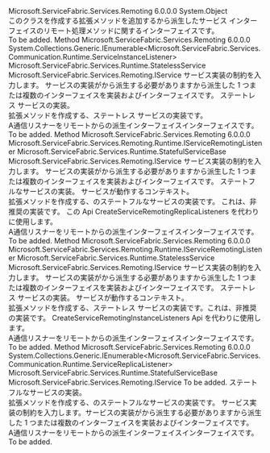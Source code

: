 <Type Name="ServiceRemotingExtensions" FullName="Microsoft.ServiceFabric.Services.Remoting.Runtime.ServiceRemotingExtensions">
  <TypeSignature Language="C#" Value="public static class ServiceRemotingExtensions" />
  <TypeSignature Language="ILAsm" Value=".class public auto ansi abstract sealed beforefieldinit ServiceRemotingExtensions extends System.Object" />
  <TypeSignature Language="DocId" Value="T:Microsoft.ServiceFabric.Services.Remoting.Runtime.ServiceRemotingExtensions" />
  <TypeSignature Language="VB.NET" Value="Public Module ServiceRemotingExtensions" />
  <TypeSignature Language="F#" Value="type ServiceRemotingExtensions = class" />
  <AssemblyInfo>
    <AssemblyName>Microsoft.ServiceFabric.Services.Remoting</AssemblyName>
    <AssemblyVersion>6.0.0.0</AssemblyVersion>
  </AssemblyInfo>
  <Base>
    <BaseTypeName>System.Object</BaseTypeName>
  </Base>
  <Interfaces />
  <Docs>
    <summary>
            このクラスを作成する拡張メソッドを追加する<see cref="T:Microsoft.ServiceFabric.Services.Remoting.Runtime.IServiceRemotingListener" />から派生したサービス インターフェイスのリモート処理メソッドに関する<see cref="T:Microsoft.ServiceFabric.Services.Remoting.IService" />インターフェイスです。
            </summary>
    <remarks>To be added.</remarks>
  </Docs>
  <Members>
    <Member MemberName="CreateServiceRemotingInstanceListeners&lt;TStatelessService&gt;">
      <MemberSignature Language="C#" Value="public static System.Collections.Generic.IEnumerable&lt;Microsoft.ServiceFabric.Services.Communication.Runtime.ServiceInstanceListener&gt; CreateServiceRemotingInstanceListeners&lt;TStatelessService&gt; (this TStatelessService serviceImplementation) where TStatelessService : Microsoft.ServiceFabric.Services.Runtime.StatelessService, Microsoft.ServiceFabric.Services.Remoting.IService;" />
      <MemberSignature Language="ILAsm" Value=".method public static hidebysig class System.Collections.Generic.IEnumerable`1&lt;class Microsoft.ServiceFabric.Services.Communication.Runtime.ServiceInstanceListener&gt; CreateServiceRemotingInstanceListeners&lt;(class Microsoft.ServiceFabric.Services.Runtime.StatelessService, class Microsoft.ServiceFabric.Services.Remoting.IService) TStatelessService&gt;(!!TStatelessService serviceImplementation) cil managed" />
      <MemberSignature Language="DocId" Value="M:Microsoft.ServiceFabric.Services.Remoting.Runtime.ServiceRemotingExtensions.CreateServiceRemotingInstanceListeners``1(``0)" />
      <MemberSignature Language="VB.NET" Value="&lt;Extension()&gt;&#xA;Public Function CreateServiceRemotingInstanceListeners(Of TStatelessService As {StatelessService, IService}) (serviceImplementation As TStatelessService) As IEnumerable(Of ServiceInstanceListener)" />
      <MemberSignature Language="F#" Value="static member CreateServiceRemotingInstanceListeners : 'StatelessService -&gt; seq&lt;Microsoft.ServiceFabric.Services.Communication.Runtime.ServiceInstanceListener&gt; (requires 'StatelessService :&gt; Microsoft.ServiceFabric.Services.Runtime.StatelessService and 'StatelessService :&gt; Microsoft.ServiceFabric.Services.Remoting.IService)" Usage="Microsoft.ServiceFabric.Services.Remoting.Runtime.ServiceRemotingExtensions.CreateServiceRemotingInstanceListeners serviceImplementation" />
      <MemberType>Method</MemberType>
      <AssemblyInfo>
        <AssemblyName>Microsoft.ServiceFabric.Services.Remoting</AssemblyName>
        <AssemblyVersion>6.0.0.0</AssemblyVersion>
      </AssemblyInfo>
      <ReturnValue>
        <ReturnType>System.Collections.Generic.IEnumerable&lt;Microsoft.ServiceFabric.Services.Communication.Runtime.ServiceInstanceListener&gt;</ReturnType>
      </ReturnValue>
      <TypeParameters>
        <TypeParameter Name="TStatelessService">
          <Constraints>
            <BaseTypeName>Microsoft.ServiceFabric.Services.Runtime.StatelessService</BaseTypeName>
            <InterfaceName>Microsoft.ServiceFabric.Services.Remoting.IService</InterfaceName>
          </Constraints>
        </TypeParameter>
      </TypeParameters>
      <Parameters>
        <Parameter Name="serviceImplementation" Type="TStatelessService" RefType="this" />
      </Parameters>
      <Docs>
        <typeparam name="TStatelessService">サービス実装の制約を入力します。 サービスの実装がから派生する必要があります<see cref="T:System.Fabric.Query.StatelessService" />から派生した 1 つまたは複数のインターフェイスを実装および<see cref="T:Microsoft.ServiceFabric.Services.Remoting.IService" />インターフェイスです。</typeparam>
        <param name="serviceImplementation">ステートレス サービスの実装。</param>
        <summary>
            拡張メソッドを作成する、<see cref="T:Microsoft.ServiceFabric.Services.Remoting.Runtime.IServiceRemotingListener" />ステートレス サービスの実装です。
            </summary>
        <returns>A<see cref="T:Microsoft.ServiceFabric.Services.Remoting.Runtime.IServiceRemotingListener" />通信リスナーをリモートからの派生インターフェイス<see cref="T:Microsoft.ServiceFabric.Services.Remoting.IService" />インターフェイスです。</returns>
        <remarks>To be added.</remarks>
      </Docs>
    </Member>
    <Member MemberName="CreateServiceRemotingListener&lt;TStatefulService&gt;">
      <MemberSignature Language="C#" Value="public static Microsoft.ServiceFabric.Services.Remoting.Runtime.IServiceRemotingListener CreateServiceRemotingListener&lt;TStatefulService&gt; (this TStatefulService serviceImplementation, System.Fabric.StatefulServiceContext serviceContext) where TStatefulService : Microsoft.ServiceFabric.Services.Runtime.StatefulServiceBase, Microsoft.ServiceFabric.Services.Remoting.IService;" />
      <MemberSignature Language="ILAsm" Value=".method public static hidebysig class Microsoft.ServiceFabric.Services.Remoting.Runtime.IServiceRemotingListener CreateServiceRemotingListener&lt;(class Microsoft.ServiceFabric.Services.Runtime.StatefulServiceBase, class Microsoft.ServiceFabric.Services.Remoting.IService) TStatefulService&gt;(!!TStatefulService serviceImplementation, class System.Fabric.StatefulServiceContext serviceContext) cil managed" />
      <MemberSignature Language="DocId" Value="M:Microsoft.ServiceFabric.Services.Remoting.Runtime.ServiceRemotingExtensions.CreateServiceRemotingListener``1(``0,System.Fabric.StatefulServiceContext)" />
      <MemberSignature Language="VB.NET" Value="&lt;Extension()&gt;&#xA;Public Function CreateServiceRemotingListener(Of TStatefulService As {StatefulServiceBase, IService}) (serviceImplementation As TStatefulService, serviceContext As StatefulServiceContext) As IServiceRemotingListener" />
      <MemberSignature Language="F#" Value="static member CreateServiceRemotingListener : 'StatefulService * System.Fabric.StatefulServiceContext -&gt; Microsoft.ServiceFabric.Services.Remoting.Runtime.IServiceRemotingListener (requires 'StatefulService :&gt; Microsoft.ServiceFabric.Services.Runtime.StatefulServiceBase and 'StatefulService :&gt; Microsoft.ServiceFabric.Services.Remoting.IService)" Usage="Microsoft.ServiceFabric.Services.Remoting.Runtime.ServiceRemotingExtensions.CreateServiceRemotingListener (serviceImplementation, serviceContext)" />
      <MemberType>Method</MemberType>
      <AssemblyInfo>
        <AssemblyName>Microsoft.ServiceFabric.Services.Remoting</AssemblyName>
        <AssemblyVersion>6.0.0.0</AssemblyVersion>
      </AssemblyInfo>
      <ReturnValue>
        <ReturnType>Microsoft.ServiceFabric.Services.Remoting.Runtime.IServiceRemotingListener</ReturnType>
      </ReturnValue>
      <TypeParameters>
        <TypeParameter Name="TStatefulService">
          <Constraints>
            <BaseTypeName>Microsoft.ServiceFabric.Services.Runtime.StatefulServiceBase</BaseTypeName>
            <InterfaceName>Microsoft.ServiceFabric.Services.Remoting.IService</InterfaceName>
          </Constraints>
        </TypeParameter>
      </TypeParameters>
      <Parameters>
        <Parameter Name="serviceImplementation" Type="TStatefulService" RefType="this" />
        <Parameter Name="serviceContext" Type="System.Fabric.StatefulServiceContext" />
      </Parameters>
      <Docs>
        <typeparam name="TStatefulService">サービス実装の制約を入力します。 サービスの実装がから派生する必要があります<see cref="T:Microsoft.ServiceFabric.Services.Runtime.StatefulServiceBase" />から派生した 1 つまたは複数のインターフェイスを実装および<see cref="T:Microsoft.ServiceFabric.Services.Remoting.IService" />インターフェイスです。</typeparam>
        <param name="serviceImplementation">ステートフルなサービスの実装。</param>
        <param name="serviceContext">サービスが動作するコンテキスト。</param>
        <summary>
            拡張メソッドを作成する、<see cref="T:Microsoft.ServiceFabric.Services.Remoting.Runtime.IServiceRemotingListener" />のステートフルなサービスの実装です。 これは、非推奨の実装です。 この Api CreateServiceRemotingReplicaListeners を代わりに使用します。
            </summary>
        <returns>A<see cref="T:Microsoft.ServiceFabric.Services.Remoting.Runtime.IServiceRemotingListener" />通信リスナーをリモートからの派生インターフェイス<see cref="T:Microsoft.ServiceFabric.Services.Remoting.IService" />インターフェイスです。</returns>
        <remarks>To be added.</remarks>
      </Docs>
    </Member>
    <Member MemberName="CreateServiceRemotingListener&lt;TStatelessService&gt;">
      <MemberSignature Language="C#" Value="public static Microsoft.ServiceFabric.Services.Remoting.Runtime.IServiceRemotingListener CreateServiceRemotingListener&lt;TStatelessService&gt; (this TStatelessService serviceImplementation, System.Fabric.StatelessServiceContext serviceContext) where TStatelessService : Microsoft.ServiceFabric.Services.Runtime.StatelessService, Microsoft.ServiceFabric.Services.Remoting.IService;" />
      <MemberSignature Language="ILAsm" Value=".method public static hidebysig class Microsoft.ServiceFabric.Services.Remoting.Runtime.IServiceRemotingListener CreateServiceRemotingListener&lt;(class Microsoft.ServiceFabric.Services.Runtime.StatelessService, class Microsoft.ServiceFabric.Services.Remoting.IService) TStatelessService&gt;(!!TStatelessService serviceImplementation, class System.Fabric.StatelessServiceContext serviceContext) cil managed" />
      <MemberSignature Language="DocId" Value="M:Microsoft.ServiceFabric.Services.Remoting.Runtime.ServiceRemotingExtensions.CreateServiceRemotingListener``1(``0,System.Fabric.StatelessServiceContext)" />
      <MemberSignature Language="VB.NET" Value="&lt;Extension()&gt;&#xA;Public Function CreateServiceRemotingListener(Of TStatelessService As {StatelessService, IService}) (serviceImplementation As TStatelessService, serviceContext As StatelessServiceContext) As IServiceRemotingListener" />
      <MemberSignature Language="F#" Value="static member CreateServiceRemotingListener : 'StatelessService * System.Fabric.StatelessServiceContext -&gt; Microsoft.ServiceFabric.Services.Remoting.Runtime.IServiceRemotingListener (requires 'StatelessService :&gt; Microsoft.ServiceFabric.Services.Runtime.StatelessService and 'StatelessService :&gt; Microsoft.ServiceFabric.Services.Remoting.IService)" Usage="Microsoft.ServiceFabric.Services.Remoting.Runtime.ServiceRemotingExtensions.CreateServiceRemotingListener (serviceImplementation, serviceContext)" />
      <MemberType>Method</MemberType>
      <AssemblyInfo>
        <AssemblyName>Microsoft.ServiceFabric.Services.Remoting</AssemblyName>
        <AssemblyVersion>6.0.0.0</AssemblyVersion>
      </AssemblyInfo>
      <ReturnValue>
        <ReturnType>Microsoft.ServiceFabric.Services.Remoting.Runtime.IServiceRemotingListener</ReturnType>
      </ReturnValue>
      <TypeParameters>
        <TypeParameter Name="TStatelessService">
          <Constraints>
            <BaseTypeName>Microsoft.ServiceFabric.Services.Runtime.StatelessService</BaseTypeName>
            <InterfaceName>Microsoft.ServiceFabric.Services.Remoting.IService</InterfaceName>
          </Constraints>
        </TypeParameter>
      </TypeParameters>
      <Parameters>
        <Parameter Name="serviceImplementation" Type="TStatelessService" RefType="this" />
        <Parameter Name="serviceContext" Type="System.Fabric.StatelessServiceContext" />
      </Parameters>
      <Docs>
        <typeparam name="TStatelessService">サービス実装の制約を入力します。 サービスの実装がから派生する必要があります<see cref="T:System.Fabric.Query.StatelessService" />から派生した 1 つまたは複数のインターフェイスを実装および<see cref="T:Microsoft.ServiceFabric.Services.Remoting.IService" />インターフェイスです。</typeparam>
        <param name="serviceImplementation">ステートレス サービスの実装。</param>
        <param name="serviceContext">サービスが動作するコンテキスト。</param>
        <summary>
            拡張メソッドを作成する、<see cref="T:Microsoft.ServiceFabric.Services.Remoting.Runtime.IServiceRemotingListener" />ステートレス サービスの実装です。これは、非推奨の実装です。 CreateServiceRemotingInstanceListeners Api を代わりに使用します。
            </summary>
        <returns>A<see cref="T:Microsoft.ServiceFabric.Services.Remoting.Runtime.IServiceRemotingListener" />通信リスナーをリモートからの派生インターフェイス<see cref="T:Microsoft.ServiceFabric.Services.Remoting.IService" />インターフェイスです。</returns>
        <remarks>To be added.</remarks>
      </Docs>
    </Member>
    <Member MemberName="CreateServiceRemotingReplicaListeners&lt;TStatefulService&gt;">
      <MemberSignature Language="C#" Value="public static System.Collections.Generic.IEnumerable&lt;Microsoft.ServiceFabric.Services.Communication.Runtime.ServiceReplicaListener&gt; CreateServiceRemotingReplicaListeners&lt;TStatefulService&gt; (this TStatefulService serviceImplementation) where TStatefulService : Microsoft.ServiceFabric.Services.Runtime.StatefulServiceBase, Microsoft.ServiceFabric.Services.Remoting.IService;" />
      <MemberSignature Language="ILAsm" Value=".method public static hidebysig class System.Collections.Generic.IEnumerable`1&lt;class Microsoft.ServiceFabric.Services.Communication.Runtime.ServiceReplicaListener&gt; CreateServiceRemotingReplicaListeners&lt;(class Microsoft.ServiceFabric.Services.Runtime.StatefulServiceBase, class Microsoft.ServiceFabric.Services.Remoting.IService) TStatefulService&gt;(!!TStatefulService serviceImplementation) cil managed" />
      <MemberSignature Language="DocId" Value="M:Microsoft.ServiceFabric.Services.Remoting.Runtime.ServiceRemotingExtensions.CreateServiceRemotingReplicaListeners``1(``0)" />
      <MemberSignature Language="VB.NET" Value="&lt;Extension()&gt;&#xA;Public Function CreateServiceRemotingReplicaListeners(Of TStatefulService As {StatefulServiceBase, IService}) (serviceImplementation As TStatefulService) As IEnumerable(Of ServiceReplicaListener)" />
      <MemberSignature Language="F#" Value="static member CreateServiceRemotingReplicaListeners : 'StatefulService -&gt; seq&lt;Microsoft.ServiceFabric.Services.Communication.Runtime.ServiceReplicaListener&gt; (requires 'StatefulService :&gt; Microsoft.ServiceFabric.Services.Runtime.StatefulServiceBase and 'StatefulService :&gt; Microsoft.ServiceFabric.Services.Remoting.IService)" Usage="Microsoft.ServiceFabric.Services.Remoting.Runtime.ServiceRemotingExtensions.CreateServiceRemotingReplicaListeners serviceImplementation" />
      <MemberType>Method</MemberType>
      <AssemblyInfo>
        <AssemblyName>Microsoft.ServiceFabric.Services.Remoting</AssemblyName>
        <AssemblyVersion>6.0.0.0</AssemblyVersion>
      </AssemblyInfo>
      <ReturnValue>
        <ReturnType>System.Collections.Generic.IEnumerable&lt;Microsoft.ServiceFabric.Services.Communication.Runtime.ServiceReplicaListener&gt;</ReturnType>
      </ReturnValue>
      <TypeParameters>
        <TypeParameter Name="TStatefulService">
          <Constraints>
            <BaseTypeName>Microsoft.ServiceFabric.Services.Runtime.StatefulServiceBase</BaseTypeName>
            <InterfaceName>Microsoft.ServiceFabric.Services.Remoting.IService</InterfaceName>
          </Constraints>
        </TypeParameter>
      </TypeParameters>
      <Parameters>
        <Parameter Name="serviceImplementation" Type="TStatefulService" RefType="this" />
      </Parameters>
      <Docs>
        <typeparam name="TStatefulService">To be added.</typeparam>
        <param name="serviceImplementation">ステートフルなサービスの実装。</param>
        <summary>
             拡張メソッドを作成する、<see cref="T:Microsoft.ServiceFabric.Services.Remoting.Runtime.IServiceRemotingListener" />のステートフルなサービスの実装です。
             <typeparam name="TStatefulService">サービス実装の制約を入力します。サービスの実装がから派生する必要があります<see cref="T:Microsoft.ServiceFabric.Services.Runtime.StatefulServiceBase" />から派生した 1 つまたは複数のインターフェイスを実装および<see cref="T:Microsoft.ServiceFabric.Services.Remoting.IService" />インターフェイスです。</typeparam></summary>
        <returns>A<see cref="T:Microsoft.ServiceFabric.Services.Remoting.Runtime.IServiceRemotingListener" />通信リスナーをリモートからの派生インターフェイス<see cref="T:Microsoft.ServiceFabric.Services.Remoting.IService" />インターフェイスです。</returns>
        <remarks>To be added.</remarks>
      </Docs>
    </Member>
  </Members>
</Type>